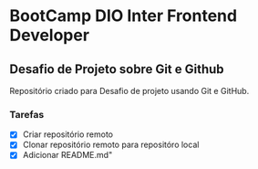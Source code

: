 # BootCamp DIO Inter Frontend Developer 

## Desafio de Projeto sobre Git e Github
Repositório criado para Desafio de projeto usando Git e GitHub.
### Tarefas

- [x] Criar repositório remoto
- [x] Clonar repositório remoto para repositóro local
- [x] Adicionar README.md"